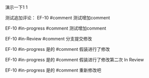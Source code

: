 演示一下1
1

测试追加评论：
EF-10 #comment 测试增加comment

EF-10 #in-progress #comment 测试增加comment

EF-10 #in-Review #comment 分支提交修改

EF-10 #in-progress  是的 #comment 假装进行了修改

EF-10 #in-progress  是的 #comment 假装进行了修改第二次
In Review

EF-10 #in-progress  是的 #comment 重新修改吧
